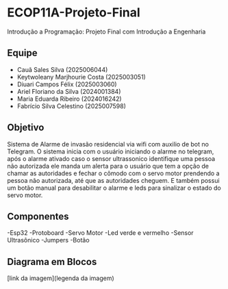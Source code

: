# ECOP11A-Projeto-Final
Introdução a Programação: Projeto Final com Introdução a Engenharia

## Equipe
- Cauã Sales Silva (2025006044)
- Keytwoleany Marjhourie Costa (2025003051)
- Diuari Campos Félix (2025003060)
- Ariel Floriano da Silva (2024001384)
- Maria Eduarda Ribeiro (2024016242)
- Fabrício Silva Celestino (2025007598)


## Objetivo
Sistema de Alarme de invasão residencial via wifi com auxilio de bot no Telegram. O sistema inicia com o usuário iniciando o alarme no telegram, após o alarme ativado caso o sensor ultrassonico
identifique uma pessoa não autorizada ele manda um alerta para o usuário que tem a opção de chamar as autoridades e fechar o cômodo com o servo motor prendendo a pessoa não autorizada, até que as autoridades cheguem.
E também possui um botão manual para desabilitar o alarme e leds para sinalizar o estado do servo motor.

## Componentes 
-Esp32
-Protoboard
-Servo Motor
-Led verde e vermelho
-Sensor Ultrasônico
-Jumpers
-Botão
## Diagrama em Blocos

[link da imagem](legenda da imagem)
